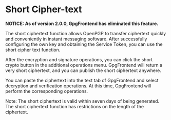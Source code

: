 # Short Cipher-text

**NOTICE: As of version 2.0.0, GpgFrontend has eliminated this feature.**

The short ciphertext function allows OpenPGP to transfer ciphertext quickly and conveniently in instant messaging software.
After successfully configuring the own key and obtaining the Service Token, you can use the short cipher text function.

After the encryption and signature operations, you can click the short crypto button in the additional operations menu. 
GpgFrontend will return a very short ciphertext, and you can publish the short ciphertext anywhere.

You can paste the ciphertext into the text tab of GpgFrontend and select decryption and verification operations. 
At this time, GpgFrontend will perform the corresponding operations.

Note: The short ciphertext is valid within seven days of being generated. The short ciphertext function has restrictions on the length of the ciphertext.
